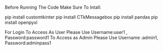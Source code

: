 Before Running The Code Make Sure To Intall:

pip install customtkinter
pip install CTkMessagebox
pip install pandas
pip install openpyxl

For Login
To Access As User Please Use
Username:user1 , Password:password1
To Access as Admin Please Use
Username :admin1, Password:adminpass1
